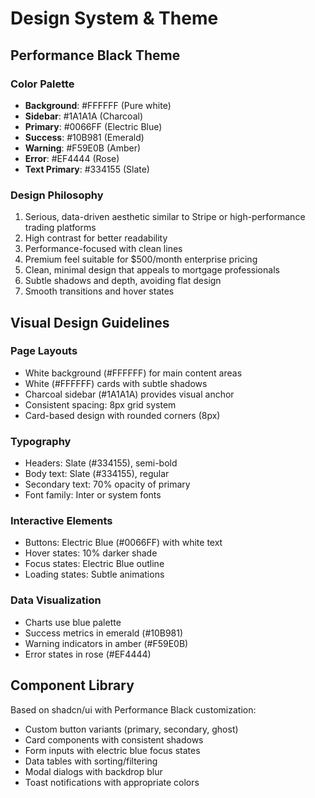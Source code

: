 # Design System & Theme

## Performance Black Theme

### Color Palette

- **Background**: #FFFFFF (Pure white)
- **Sidebar**: #1A1A1A (Charcoal)
- **Primary**: #0066FF (Electric Blue)
- **Success**: #10B981 (Emerald)
- **Warning**: #F59E0B (Amber)
- **Error**: #EF4444 (Rose)
- **Text Primary**: #334155 (Slate)

### Design Philosophy

1. Serious, data-driven aesthetic similar to Stripe or high-performance trading platforms
2. High contrast for better readability
3. Performance-focused with clean lines
4. Premium feel suitable for $500/month enterprise pricing
5. Clean, minimal design that appeals to mortgage professionals
6. Subtle shadows and depth, avoiding flat design
7. Smooth transitions and hover states

## Visual Design Guidelines

### Page Layouts

- White background (#FFFFFF) for main content areas
- White (#FFFFFF) cards with subtle shadows
- Charcoal sidebar (#1A1A1A) provides visual anchor
- Consistent spacing: 8px grid system
- Card-based design with rounded corners (8px)

### Typography

- Headers: Slate (#334155), semi-bold
- Body text: Slate (#334155), regular
- Secondary text: 70% opacity of primary
- Font family: Inter or system fonts

### Interactive Elements

- Buttons: Electric Blue (#0066FF) with white text
- Hover states: 10% darker shade
- Focus states: Electric Blue outline
- Loading states: Subtle animations

### Data Visualization

- Charts use blue palette
- Success metrics in emerald (#10B981)
- Warning indicators in amber (#F59E0B)
- Error states in rose (#EF4444)

## Component Library

Based on shadcn/ui with Performance Black customization:

- Custom button variants (primary, secondary, ghost)
- Card components with consistent shadows
- Form inputs with electric blue focus states
- Data tables with sorting/filtering
- Modal dialogs with backdrop blur
- Toast notifications with appropriate colors
